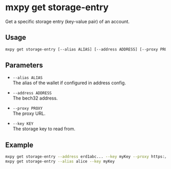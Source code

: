 # mxpy get storage-entry

Get a specific storage entry (key-value pair) of an account.

## Usage

```bash
mxpy get storage-entry [--alias ALIAS] [--address ADDRESS] [--proxy PROXY] --key KEY
```

## Parameters

- `--alias ALIAS`  
  The alias of the wallet if configured in address config.

- `--address ADDRESS`  
  The bech32 address.

- `--proxy PROXY`  
  The proxy URL.

- `--key KEY`  
  The storage key to read from.

## Example

```bash
mxpy get storage-entry --address erd1abc... --key myKey --proxy https://devnet-gateway.multiversx.com
mxpy get storage-entry --alias alice --key myKey
